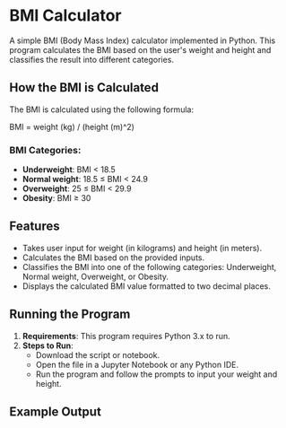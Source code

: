 # BMI Calculator

A simple BMI (Body Mass Index) calculator implemented in Python. This program calculates the BMI based on the user's weight and height and classifies the result into different categories.

## How the BMI is Calculated
The BMI is calculated using the following formula:

BMI = weight (kg) / (height (m)^2)


### BMI Categories:
- **Underweight**: BMI < 18.5
- **Normal weight**: 18.5 ≤ BMI < 24.9
- **Overweight**: 25 ≤ BMI < 29.9
- **Obesity**: BMI ≥ 30

## Features
- Takes user input for weight (in kilograms) and height (in meters).
- Calculates the BMI based on the provided inputs.
- Classifies the BMI into one of the following categories: Underweight, Normal weight, Overweight, or Obesity.
- Displays the calculated BMI value formatted to two decimal places.

## Running the Program
1. **Requirements**: This program requires Python 3.x to run.
2. **Steps to Run**:
   - Download the script or notebook.
   - Open the file in a Jupyter Notebook or any Python IDE.
   - Run the program and follow the prompts to input your weight and height.

## Example Output
